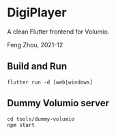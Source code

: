 # DigiPlayer

A clean Flutter frontend for Volumio.

Feng Zhou, 2021-12

## Build and Run

```
flutter run -d [web|windows]
```

## Dummy Volumio server

```
cd tools/dummy-volumio
npm start
```
